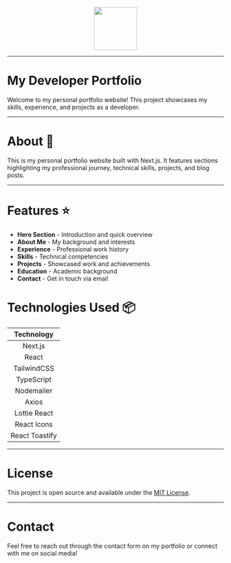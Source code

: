 <p align="center" width="100%">
  <img height="100" src="https://github.com/said7388/developer-portfolio/assets/77630868/c0064908-cd5f-4751-a77c-eba90a62b55c">
</p>

---

# My Developer Portfolio

Welcome to my personal portfolio website! This project showcases my skills, experience, and projects as a developer.

---



# About :wave:

This is my personal portfolio website built with Next.js. It features sections highlighting my professional journey, technical skills, projects, and blog posts.

---

# Features :star:

- **Hero Section** - Introduction and quick overview
- **About Me** - My background and interests
- **Experience** - Professional work history
- **Skills** - Technical competencies
- **Projects** - Showcased work and achievements
- **Education** - Academic background
- **Contact** - Get in touch via email

# Technologies Used :package:

|     Technology      |
| :-----------------: |
|      Next.js        |
|       React         |
|    TailwindCSS      |
|    TypeScript       |
|      Nodemailer     |
|       Axios         |
|    Lottie React     |
|    React Icons      |
|   React Toastify    |

---

# License

This project is open source and available under the [MIT License](LICENSE).

---

# Contact

Feel free to reach out through the contact form on my portfolio or connect with me on social media!
